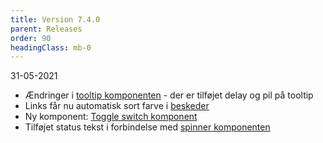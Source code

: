 ```yaml
---
title: Version 7.4.0
parent: Releases
order: 90
headingClass: mb-0
---
```


<p class="small-text mt-0">31-05-2021</p>

- Ændringer i <a href="/komponenter/tooltip/">tooltip komponenten</a> - der er tilføjet delay og pil på tooltip
- Links får nu automatisk sort farve i <a href="/komponenter/beskeder/">beskeder</a>
- Ny komponent: <a href="/komponenter/toggle/">Toggle switch komponent</a>
- Tilføjet status tekst i forbindelse med <a href="/komponenter/spinner/">spinner komponenten</a>